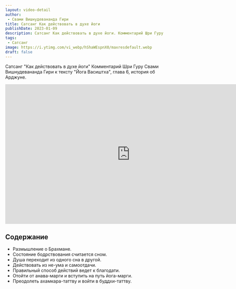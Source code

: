 ```yaml
---
layout: video-detail
author:
 - Свами Вишнудевананда Гири
title: Сатсанг Как действовать в духе йоги
publishDate: 2023-01-09
description: Сатсанг Как действовать в духе йоги. Комментарий Шри Гуру Свами Вишнудевананда Гири к тексту "Йога Васиштха", глава 6, история об Арджуне.
tags: 
 - Сатсанг
image: https://i.ytimg.com/vi_webp/hShaWEspnX0/maxresdefault.webp
draft: false
---
```


 Сатсанг "Как действовать в духе йоги"
Комментарий Шри Гуру Свами Вишнудевананда Гири к тексту "Йога Васиштха", глава 6, история об Арджуне.

<iframe width="790" height="444" src="https://www.youtube.com/embed/hShaWEspnX0" frameborder="0" allowfullscreen=""></iframe> 

## Содержание

- Размышление о Брахмане.
- Состояние бодрствования считается сном.
- Душа переходит из одного сна в другой.
- Действовать из не-ума и самоотдачи.
- Правильный способ действий ведет к благодати.
- Отойти от анава-марги и вступить на путь йога-марги.
- Преодолеть ахамкара-таттву и войти в буддхи-таттву.